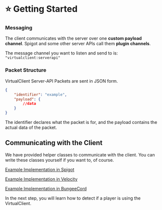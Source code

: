 # ⭐ Getting Started

### Messaging

The client communicates with the server over one **custom payload channel**. Spigot and some other  server APIs call them **plugin channels**.&#x20;

The message channel you want to listen and send to is: `"virtualclient:serverapi"`

### Packet Structure

VirtualClient Server-API Packets are sent in JSON form.

```json
{
    "identifier": "example",
    "payload": {
        //data
    }
}
```

The identifier declares what the packet is for, and the payload contains the actual data of the packet.

## Communicating with the Client

We have provided helper classes to communicate with the client. You can write these classes yourself if you want to, of course.



[Example Implementation in Spigot](getting-started/implementation-in-spigot)

[Example Implementation in Velocity](getting-started/implementation-in-velocity)

[Example Implementation in BungeeCord](getting-started/implementation-in-bungeecord)



In the next step, you will learn how to detect if a player is using the VirtualClient.
